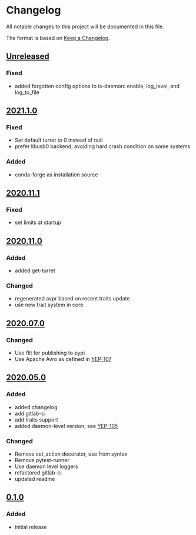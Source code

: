 # Changelog
All notable changes to this project will be documented in this file.

The format is based on [Keep a Changelog](https://keepachangelog.com/).

## [Unreleased]

### Fixed
- added forgotten config options to is-daemon: enable, log_level, and log_to_file

## [2021.1.0]

### Fixed
- Set default turret to 0 instead of null
- prefer libusb0 backend, avoiding hard crash condition on some systems

### Added
- conda-forge as installation source

## [2020.11.1]

### Fixed
- set limits at startup

## [2020.11.0]

### Added
- added get-turret

### Changed
- regenerated avpr based on recent traits update
- use new trait system in core

## [2020.07.0]

### Changed
- Use flit for publishing to pypi
- Use Apache Avro as defined in [YEP-107](https://yeps.yaq.fyi/107/)

## [2020.05.0]

### Added
- added changelog
- add gitlab-ci
- add traits support
- added daemon-level version, see [YEP-105](https://yeps.yaq.fyi/105/)

### Changed
- Remove set_action decorator, use from syntax
- Remove pytest-runner
- Use daemon level loggers
- refactored gitlab-ci
- updated readme

## [0.1.0]

### Added
- initial release

[Unreleased]: https://gitlab.com/yaq/yaqd-horiba/-/compare/v2021.1.0...master
[2021.1.0]: https://gitlab.com/yaq/yaqd-horiba/-/compare/v2020.11.1...2021.1.0
[2020.11.1]: https://gitlab.com/yaq/yaqd-horiba/-/compare/v2020.11.0...v2020.11.1
[2020.11.0]: https://gitlab.com/yaq/yaqd-horiba/-/compare/v2020.07.0...v2020.11.0
[2020.07.0]: https://gitlab.com/yaq/yaqd-horiba/-/compare/v2020.05.0...v2020.07.0
[2020.05.0]: https://gitlab.com/yaq/yaqd-horiba/-/compare/v0.1.0...v2020.05.0
[0.1.0]: https://gitlab.com/yaq/yaqd-horiba/-/tags/v0.1.0
